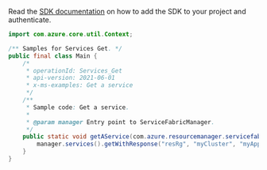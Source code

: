 Read the [SDK documentation](https://github.com/Azure/azure-sdk-for-java/blob/azure-resourcemanager-servicefabric_1.0.0-beta.2/sdk/servicefabric/azure-resourcemanager-servicefabric/README.md) on how to add the SDK to your project and authenticate.

```java
import com.azure.core.util.Context;

/** Samples for Services Get. */
public final class Main {
    /*
     * operationId: Services_Get
     * api-version: 2021-06-01
     * x-ms-examples: Get a service
     */
    /**
     * Sample code: Get a service.
     *
     * @param manager Entry point to ServiceFabricManager.
     */
    public static void getAService(com.azure.resourcemanager.servicefabric.ServiceFabricManager manager) {
        manager.services().getWithResponse("resRg", "myCluster", "myApp", "myService", Context.NONE);
    }
}
```
